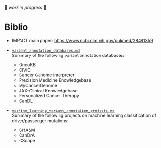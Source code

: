 :construction: *work in progress* :construction:  

# Biblio
 
* IMPACT main paper: https://www.ncbi.nlm.nih.gov/pubmed/28481359

* [`variant_annotation_databases.md`](https://github.com/ElsaB/impact-annotator/tree/master/doc/biblio/variant_annotation_databases.md)  
Summary of the following variant annotation databases:
	* OncoKB
	* CIViC
	* Cancer Genome Interpreter
	* Precision Medicine Knowledgebase
	* MyCancerGenome
	* JAX-Clinical Knowledgebase
	* Personalized Cancer Therapy
	* CanDL

* [`machine_learning_variant_annotation_projects.md`](https://github.com/ElsaB/impact-annotator/tree/master/doc/biblio/machine_learning_variant_annotation_projects.md)  
Summary of the following projects on machine learning classification of driver/passenger mutations:
	* CHASM
	* CanDrA
	* CScape